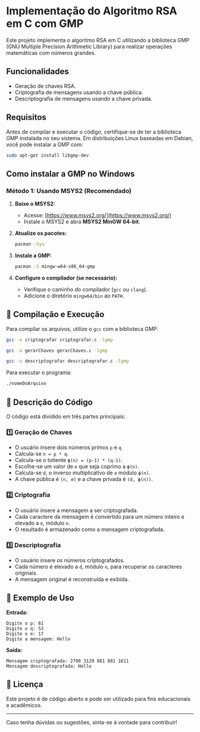 # Implementação do Algoritmo RSA em C com GMP

Este projeto implementa o algoritmo RSA em C utilizando a biblioteca GMP (GNU Multiple Precision Arithmetic Library) para realizar operações matemáticas com números grandes.

## Funcionalidades
- Geração de chaves RSA.
- Criptografia de mensagens usando a chave pública.
- Descriptografia de mensagens usando a chave privada.

## Requisitos

Antes de compilar e executar o código, certifique-se de ter a biblioteca GMP instalada no seu sistema. Em distribuições Linux baseadas em Debian, você pode instalar a GMP com:

```bash
sudo apt-get install libgmp-dev
```
## Como instalar a GMP no Windows

### Método 1: Usando MSYS2 (Recomendado)
1. **Baixe o MSYS2:**  
   - Acesse: [https://www.msys2.org/](https://www.msys2.org/)  
   - Instale o MSYS2 e abra **MSYS2 MinGW 64-bit**.

2. **Atualize os pacotes:**
   ```sh
   pacman -Syu
   ```

3. **Instale a GMP:**
   ```sh
   pacman -S mingw-w64-x86_64-gmp
   ```

4. **Configure o compilador (se necessário):**
   - Verifique o caminho do compilador (`gcc` ou `clang`).
   - Adicione o diretório `mingw64/bin` ao `PATH`.


## 🔧 Compilação e Execução

Para compilar os arquivos, utilize o `gcc` com a biblioteca GMP:

```bash
gcc -o criptografar criptografar.c -lgmp
```
```bash
gcc -o gerarChaves gerarChaves.c -lgmp
```
```bash
gcc -o descriptografar descriptografar.c -lgmp
```

Para executar o programa:

```bash
./nomeDoArquivo
```

## 📜 Descrição do Código

O código está dividido em três partes principais:

### 1️⃣ Geração de Chaves
- O usuário insere dois números primos `p` e `q`.
- Calcula-se `n = p * q`.
- Calcula-se o totiente `ϕ(n) = (p-1) * (q-1)`.
- Escolhe-se um valor de `e` que seja coprimo a `ϕ(n)`.
- Calcula-se `d`, o inverso multiplicativo de `e` módulo `ϕ(n)`.
- A chave pública é `(n, e)` e a chave privada é `(d, ϕ(n))`.

### 2️⃣ Criptografia
- O usuário insere a mensagem a ser criptografada.
- Cada caractere da mensagem é convertido para um número inteiro e elevado a `e`, módulo `n`.
- O resultado é armazenado como a mensagem criptografada.

### 3️⃣ Descriptografia
- O usuário insere os números criptografados.
- Cada número é elevado a `d`, módulo `n`, para recuperar os caracteres originais.
- A mensagem original é reconstruída e exibida.

## 📌 Exemplo de Uso

**Entrada:**
```
Digite o p: 61
Digite o q: 53
Digite o e: 17
Digite a mensagem: Hello
```

**Saída:**
```
Mensagem criptografada: 2790 3129 881 881 1611
Mensagem descriptografada: Hello
```


## 📜 Licença
Este projeto é de código aberto e pode ser utilizado para fins educacionais e acadêmicos.

---

Caso tenha dúvidas ou sugestões, sinta-se à vontade para contribuir!
